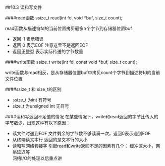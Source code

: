 ##10.3 读和写文件

####read函数
    ssize_t read(int fd, void *buf, size_t count);

read函数从描述符fd的当前位置拷贝最多n个字节到存储器位置buf  
- 返回-1 表示错误
- 返回 0 表示EOF 注意这里不是返回EOF
- 返回正整型 表示实际传送的字节数量

####write函数
     ssize_t write(int fd, const void *buf, size_t count);  

write函数与read相反，是从存储器位置buf中拷贝count个字节到描述符fd的当前文件位置  

####ssize_t 和 size_t的区别
- ssize_t 为int 有符号  
- size_t 为unsigned int 无符号

####读和写返回不足值的情况
在某些情况下，write和read返回的字节比传入的字节数少，出现这种有以下原因：  
- 读文件时遇到EOF 文件剩余的字节数不够读满一次，返回0表示遇到EOF
- 从终端读文本行 返回的是文本行的大小
- 读和写网络套接字 
  引起read和write返回不足的因素有几个： 缓冲区大小，网络延迟等  
  网络I/O的处理以后重点讲

     
